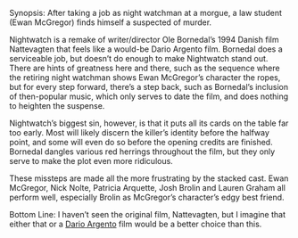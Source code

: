 Synopsis: After taking a job as night watchman at a morgue, a law student (Ewan McGregor) finds himself a suspected of murder.

Nightwatch is a remake of writer/director Ole Bornedal’s 1994 Danish film Nattevagten that feels like a would-be Dario Argento film.  Bornedal does a serviceable job, but doesn’t do enough to make Nightwatch stand out.  There are hints of greatness here and there, such as the sequence where the retiring night watchman shows Ewan McGregor’s character the ropes, but for every step forward, there’s a step back, such as Bornedal’s inclusion of then-popular music, which only serves to date the film, and does nothing to heighten the suspense. 

Nightwatch’s biggest sin, however, is that it puts all its cards on the table far too early.  Most will likely discern the killer’s identity before the halfway point, and some will even do so before the opening credits are finished.  Bornedal dangles various red herrings throughout the film, but they only serve to make the plot even more ridiculous.

These missteps are made all the more frustrating by the stacked cast.  Ewan McGregor, Nick Nolte, Patricia Arquette, Josh Brolin and Lauren Graham all perform well, especially Brolin as McGregor’s character’s edgy best friend.

Bottom Line: I haven’t seen the original film,  Nattevagten, but I imagine that either that or a <a href=/browse/dario-argento/>Dario Argento</a> film would be a better choice than this.